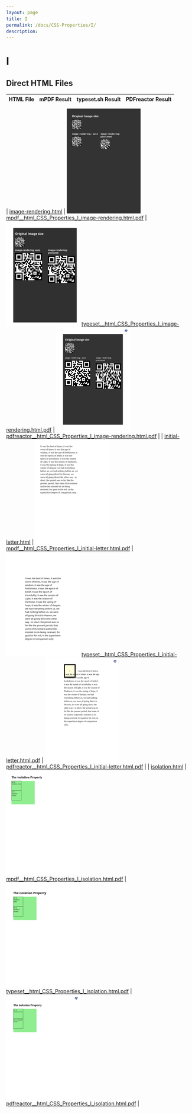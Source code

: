 ```yaml
---
layout: page
title: I
permalink: /docs/CSS-Properties/I/
description: 
---
```


# I



## Direct HTML Files

| HTML File | mPDF Result | typeset.sh Result | PDFreactor Result |
|---------|---------|---------|---------|

| [image-rendering.html](/html/CSS%20Properties/I/image-rendering.html) | ![](mpdf__html_CSS_Properties_I_image-rendering.html.png) [mpdf__html_CSS_Properties_I_image-rendering.html.pdf](mpdf__html_CSS_Properties_I_image-rendering.html.pdf) | ![](typeset__html_CSS_Properties_I_image-rendering.html.png) [typeset__html_CSS_Properties_I_image-rendering.html.pdf](typeset__html_CSS_Properties_I_image-rendering.html.pdf) | ![](pdfreactor__html_CSS_Properties_I_image-rendering.html.png) [pdfreactor__html_CSS_Properties_I_image-rendering.html.pdf](pdfreactor__html_CSS_Properties_I_image-rendering.html.pdf) |
| [initial-letter.html](/html/CSS%20Properties/I/initial-letter.html) | ![](mpdf__html_CSS_Properties_I_initial-letter.html.png) [mpdf__html_CSS_Properties_I_initial-letter.html.pdf](mpdf__html_CSS_Properties_I_initial-letter.html.pdf) | ![](typeset__html_CSS_Properties_I_initial-letter.html.png) [typeset__html_CSS_Properties_I_initial-letter.html.pdf](typeset__html_CSS_Properties_I_initial-letter.html.pdf) | ![](pdfreactor__html_CSS_Properties_I_initial-letter.html.png) [pdfreactor__html_CSS_Properties_I_initial-letter.html.pdf](pdfreactor__html_CSS_Properties_I_initial-letter.html.pdf) |
| [isolation.html](/html/CSS%20Properties/I/isolation.html) | ![](mpdf__html_CSS_Properties_I_isolation.html.png) [mpdf__html_CSS_Properties_I_isolation.html.pdf](mpdf__html_CSS_Properties_I_isolation.html.pdf) | ![](typeset__html_CSS_Properties_I_isolation.html.png) [typeset__html_CSS_Properties_I_isolation.html.pdf](typeset__html_CSS_Properties_I_isolation.html.pdf) | ![](pdfreactor__html_CSS_Properties_I_isolation.html.png) [pdfreactor__html_CSS_Properties_I_isolation.html.pdf](pdfreactor__html_CSS_Properties_I_isolation.html.pdf) |
